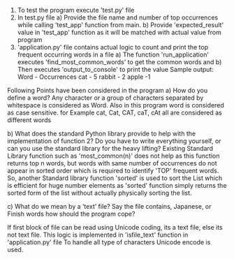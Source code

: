 1. To test the program execute 'test.py' file
2. In test.py file
     a) Provide the file name and number of top occurrences while calling 'test_app' function from main.
     b) Provide 'expected_result' value in 'test_app' function as it will be matched with actual value from program
3. 'application.py' file contains actual logic to count and print the top frequent occurring words in a file
    a) The function 'run_application' executes 'find_most_common_words' to get the common words and
    b) Then executes 'output_to_console' to print the value
    Sample output:
    Word - Occurrences
    cat - 5
    rabbit - 2
    apple -1

Following Points have been considered in the program
a) How do you define a word?
   Any character or a group of characters separated by whitespace is considered as Word.
   Also in this program word is considered as case sensitive. for Example cat, Cat, CAT, caT, cAt all are considered as different words

b) What does the standard Python library provide to help with the implementation of function 2? Do you have to write everything yourself, or can you use the standard library for the heavy lifting?
Existing Standard Library function such as 'most_common(n)' does not help as this function returns top n words, but words with same number of occurrences do not appear in sorted order which is required to identify 'TOP' frequent words.
So, another Standard library function 'sorted' is used to sort the List which is efficient for huge number elements as 'sorted' function simply returns the sorted form of the list without actually physically sorting the list.

c) What do we mean by a ‘text’ file? Say the file contains, Japanese, or Finish words how should the program cope?

If first block of file can be read using Unicode coding, its a text file, else its not text file. This logic is implemented in 'isfile_text' function in 'application.py' file
To handle all type of characters Unicode encode is used.
